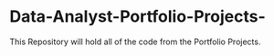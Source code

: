 # Data-Analyst-Portfolio-Projects-
This Repository will hold all of the code from the Portfolio Projects.
